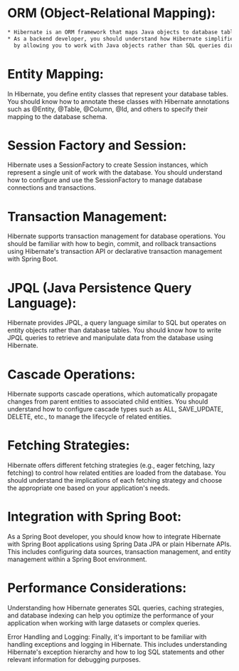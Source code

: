 # ORM (Object-Relational Mapping): 
```txt
* Hibernate is an ORM framework that maps Java objects to database tables and vice versa. 
* As a backend developer, you should understand how Hibernate simplifies database interactions 
  by allowing you to work with Java objects rather than SQL queries directly.
```
# Entity Mapping: 
In Hibernate, you define entity classes that represent your database tables. You should know how to annotate these classes with Hibernate annotations such as @Entity, @Table, @Column, @Id, and others to specify their mapping to the database schema.

# Session Factory and Session: 
Hibernate uses a SessionFactory to create Session instances, which represent a single unit of work with the database. You should understand how to configure and use the SessionFactory to manage database connections and transactions.

# Transaction Management: 
Hibernate supports transaction management for database operations. You should be familiar with how to begin, commit, and rollback transactions using Hibernate's transaction API or declarative transaction management with Spring Boot.

# JPQL (Java Persistence Query Language): 
Hibernate provides JPQL, a query language similar to SQL but operates on entity objects rather than database tables. You should know how to write JPQL queries to retrieve and manipulate data from the database using Hibernate.

# Cascade Operations: 
Hibernate supports cascade operations, which automatically propagate changes from parent entities to associated child entities. You should understand how to configure cascade types such as ALL, SAVE_UPDATE, DELETE, etc., to manage the lifecycle of related entities.

# Fetching Strategies: 
Hibernate offers different fetching strategies (e.g., eager fetching, lazy fetching) to control how related entities are loaded from the database. You should understand the implications of each fetching strategy and choose the appropriate one based on your application's needs.

# Integration with Spring Boot: 
As a Spring Boot developer, you should know how to integrate Hibernate with Spring Boot applications using Spring Data JPA or plain Hibernate APIs. This includes configuring data sources, transaction management, and entity management within a Spring Boot environment.

# Performance Considerations: 
Understanding how Hibernate generates SQL queries, caching strategies, and database indexing can help you optimize the performance of your application when working with large datasets or complex queries.

Error Handling and Logging: Finally, it's important to be familiar with handling exceptions and logging in Hibernate. This includes understanding Hibernate's exception hierarchy and how to log SQL statements and other relevant information for debugging purposes.

